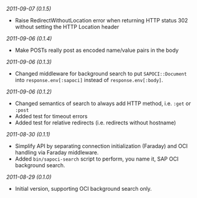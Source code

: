 *2011-09-07 (0.1.5)*

* Raise RedirectWithoutLocation error when returning
  HTTP status 302 without setting the HTTP Location header

*2011-09-06 (0.1.4)*

* Make POSTs really post as encoded name/value pairs in the body

*2011-09-06 (0.1.3)*

* Changed middleware for background search to put
  `SAPOCI::Document` into `response.env[:sapoci]` 
  instead of `response.env[:body]`.

*2011-09-06 (0.1.2)*

* Changed semantics of search to always add HTTP method, 
  i.e. `:get` or `:post`
* Added test for timeout errors
* Added test for relative redirects (i.e. redirects without hostname)


*2011-08-30 (0.1.1)*

* Simplify API by separating connection initialization (Faraday) and OCI
  handling via Faraday middleware.
* Added `bin/sapoci-search` script to perform, you name it, SAP OCI
  background search.

*2011-08-29 (0.1.0)*

* Initial version, supporting OCI background search only.
